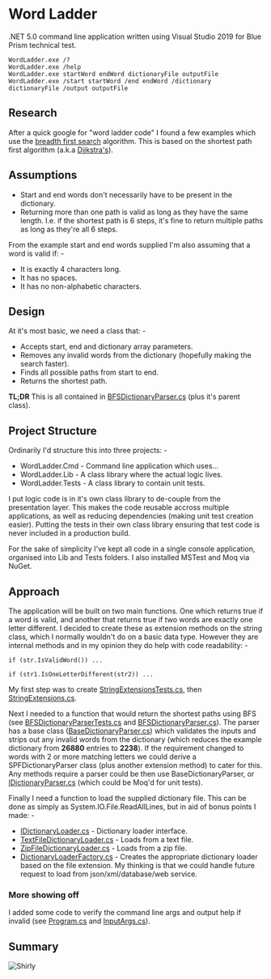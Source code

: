 # Word Ladder
.NET 5.0 command line application written using Visual Studio 2019 for Blue Prism technical test.
```
WordLadder.exe /?
WordLadder.exe /help
WordLadder.exe startWord endWord dictionaryFile outputFile
WordLadder.exe /start startWord /end endWord /dictionary dictionaryFile /output outputFile
```

## Research
After a quick google for "word ladder code" I found a few examples which use the [breadth first search](https://en.wikipedia.org/wiki/Breadth-first_search) algorithm. This is based on the shortest path first algorithm (a.k.a [Dijkstra's](https://en.wikipedia.org/wiki/Dijkstra%27s_algorithm)).

## Assumptions
* Start and end words don't necessarily have to be present in the dictionary.
* Returning more than one path is valid as long as they have the same length. I.e. if the shortest path is 6 steps, it's fine to return multiple paths as long as they're all 6 steps.

From the example start and end words supplied I'm also assuming that a word is valid if: -
* It is exactly 4 characters long.
* It has no spaces.
* It has no non-alphabetic characters.

## Design
At it's most basic, we need a class that: -
* Accepts start, end and dictionary array parameters.
* Removes any invalid words from the dictionary (hopefully making the search faster).
* Finds all possible paths from start to end.
* Returns the shortest path.

**TL;DR** This is all contained in [BFSDictionaryParser.cs](WordLadder/Lib/DictionaryParser/BFSDictionaryParser.cs) (plus it's parent class).

## Project Structure
Ordinarily I'd structure this into three projects: -
* WordLadder.Cmd - Command line application which uses...
* WordLadder.Lib - A class library where the actual logic lives.
* WordLadder.Tests - A class library to contain unit tests.

I put logic code is in it's own class library to de-couple from the presentation layer. This makes the code reusable accross multiple applications, as well as reducing dependencies (making unit test creation easier). Putting the tests in their own class library ensuring that test code is never included in a production build.

For the sake of simplicity I've kept all code in a single console application, organised into Lib and Tests folders. I also installed MSTest and Moq via NuGet.

## Approach
The application will be built on two main functions. One which returns true if a word is valid, and another that returns true if two words are exactly one letter different. I decided to create these as extension methods on the string class, which I normally wouldn't do on a basic data type. However they are internal methods and in my opinion they do help with code readability: -
```
if (str.IsValidWord()) ...

if (str1.IsOneLetterDifferent(str2)) ...
```
My first step was to create [StringExtensionsTests.cs](WordLadder/Tests/StringExtensionsTests.cs), then [StringExtensions.cs](WordLadder/Lib/StringExtensions.cs).

Next I needed to a function that would return the shortest paths using BFS (see [BFSDictionaryParserTests.cs](WordLadder/Tests/DictionaryParser/BFSDictionaryParserTests.cs) and [BFSDictionaryParser.cs](WordLadder/Lib/DictionaryParser/BFSDictionaryParser.cs)). The parser has a base class ([BaseDictionaryParser.cs](WordLadder/Lib/DictionaryParser/BaseDictionaryParser.cs)) which validates the inputs and strips out any invalid words from the dictionary  (which reduces the example dictionary from **26880** entries to **2238**). If the requirement changed to words with 2 or more matching letters we could derive a SPFDictionaryParser class (plus another extension method) to cater for this. Any methods require a parser could be then use BaseDictionaryParser, or [IDictionaryParser.cs](WordLadder/Lib/DictionaryParser/IDictionaryParser.cs) (which could be Moq'd for unit tests).

Finally I need a function to load the supplied dictionary file. This can be done as simply as System.IO.File.ReadAllLines, but in aid of bonus points I made: -
* [IDictionaryLoader.cs](WordLadder/Lib/DictionaryFactory/IDictionaryLoader.cs) - Dictionary loader interface.
* [TextFileDictionaryLoader.cs](WordLadder/Lib/DictionaryFactory/TextFileDictionaryLoader.cs) - Loads from a text file.
* [ZipFileDictionaryLoader.cs](WordLadder/Lib/DictionaryFactory/ZipFileDictionaryLoader.cs) - Loads from a zip file.
* [DictionaryLoaderFactory.cs](WordLadder/Lib/DictionaryFactory/DictionaryLoaderFactory.cs) - Creates the appropriate dictionary loader based on the file extension.
My thinking is that we could handle future request to load from json/xml/database/web service.

### More showing off
I added some code to verify the command line args and output help if invalid (see [Program.cs](WordLadder/Program.cs) and [InputArgs.cs](WordLadder/InputArgs.cs)).

## Summary
![Shirly](https://static.boredpanda.com/blog/wp-content/uploads/2019/05/airplane-movie-funny-moments-fb15-png__700.jpg)
